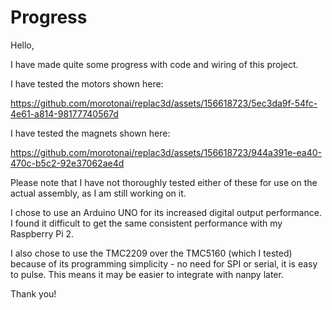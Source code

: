 # Progress

Hello,

I have made quite some progress with code and wiring of this project.

I have tested the motors shown here:

https://github.com/morotonai/replac3d/assets/156618723/5ec3da9f-54fc-4e61-a814-98177740567d

I have tested the magnets shown here:

https://github.com/morotonai/replac3d/assets/156618723/944a391e-ea40-470c-b5c2-92e37062ae4d

Please note that I have not thoroughly tested either of these for use on the actual assembly, as I am still working on it.

I chose to use an Arduino UNO for its increased digital output performance. I found it difficult to get the same consistent performance with my Raspberry Pi 2.

I also chose to use the TMC2209 over the TMC5160 (which I tested) because of its programming simplicity - no need for SPI or serial, it is easy to pulse. This means it may be easier to integrate with nanpy later.

Thank you!
